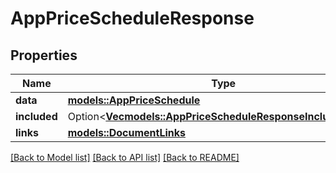 # AppPriceScheduleResponse

## Properties

Name | Type | Description | Notes
------------ | ------------- | ------------- | -------------
**data** | [**models::AppPriceSchedule**](AppPriceSchedule.md) |  | 
**included** | Option<[**Vec<models::AppPriceScheduleResponseIncludedInner>**](AppPriceScheduleResponse_included_inner.md)> |  | [optional]
**links** | [**models::DocumentLinks**](DocumentLinks.md) |  | 

[[Back to Model list]](../README.md#documentation-for-models) [[Back to API list]](../README.md#documentation-for-api-endpoints) [[Back to README]](../README.md)


